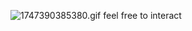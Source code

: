 ![1747390385380.gif](https://github.com/user-attachments/assets/27d7b924-42a6-47a4-bded-efd4754d4250)
feel free to interact 